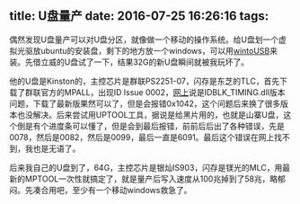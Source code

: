 title: U盘量产
date: 2016-07-25 16:26:16
tags:
---

偶然发现U盘量产可以对U盘分区，就像做一个移动的操作系统。给U盘划一个虚拟光驱放ubuntu的安装盘，剩下的地方放一个windows，可以用[wintoUSB](http://www.easyuefi.com/wintousb/index-cn.html)来装。先借立威的U盘试了一下，结果32G的新U盘瞬间就被我玩坏了。

他的U盘是Kinston的，主控芯片是群联PS2251-07，闪存是东芝的TLC，首先下载了群联官方的MPALL，出现ID lssue 0002，[网上](http://bbs.wuyou.net/forum.php?mod=viewthread&tid=274303)说是IDBLK_TIMING.dll版本问题，下载了最新版果然可以了，但是会报错0x1042，这个问题后来换了很多版本也没解决。后来尝试用UPTOOL工具，据说是给黑片用的，也就是山寨U盘，这个倒是有个进度条可以懂了，但是会到最后报错，前前后后出了各种错误，先是0078，然后是0082，然后是0099，最后一直是6091。最后这个错误在网上找不到，我也是无语了。

后来我自己的U盘到了，64G，主控芯片是银灿IS903，闪存是镁光的MLC，用最新的MPTOOL一次性就搞定了，就是量产后写入速度从100兆掉到了58兆，略郁闷。先凑合用吧，至少有一个移动windows救急了。
